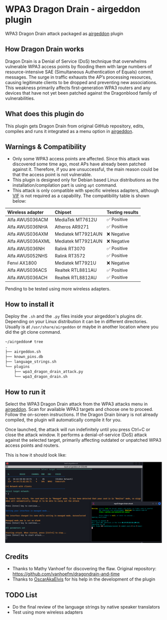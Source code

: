# WPA3 Dragon Drain - airgeddon plugin
WPA3 Dragon Drain attack packaged as [airgeddon] plugin

## How Dragon Drain works
Dragon Drain is a Denial of Service (DoS) technique that overwhelms vulnerable WPA3 access points by flooding them with large numbers of resource-intensive SAE (Simultaneous Authentication of Equals) commit messages. The surge in traffic exhausts the AP’s processing resources, causing legitimate clients to be dropped and preventing new associations. This weakness primarily affects first-generation WPA3 routers and any devices that have not yet been patched against the Dragonblood family of vulnerabilities.

## What does this plugin do
This plugin gets Dragon Drain from original GitHub repository, edits, compiles and runs it integrated as a menu option in [airgeddon].

## Warnings & Compatibility
- Only some WPA3 access points are affected. Since this attack was discovered some time ago, most APs have already been patched against it. Therefore, if you are unsuccessful, the main reason could be that the access point is not vulnerable.
- This plugin is designed only for Debian based Linux distributions as the installation/compilation part is using `apt` command.
- This attack is only compatible with specific wireless adapters, although [VIF] is not required as a capability. The compatibility table is shown below:

| Wireless adapter | Chipset            | Testing results |
|:-----------------|:-------------------|:----------------|
| Alfa AWUS036ACM  | MediaTek MT7612U   | ✅ Positive      |
| Alfa AWUS036NHA  | Atheros AR9271     | ✅ Positive      |
| Alfa AWUS036AXM  | Mediatek MT7921AUN | ❌ Negative      |
| Alfa AWUS036AXML | Mediatek MT7921AUN | ❌ Negative      |
| Alfa AWUS036NH   | Ralink RT3070      | ✅ Positive      |
| Alfa AWUS052NHS  | Ralink RT3572      | ✅ Positive      |
| Fenvi AX1800     | Mediatek MT7921U   | ❌ Negative      |
| Alfa AWUS036ACS  | Realtek RTL8811AU  | ✅ Positive      |
| Alfa AWUS036ACH  | Realtek RTL8812AU  | ✅ Positive      |

Pending to be tested using more wireless adapters.

## How to install it
Deploy the `.sh` and the `.py` files inside your airgeddon's plugins dir. Depending on your Linux distribution it can be in different directories. Usually is at `/usr/share/airgeddon` or maybe in another location where you did the git clone command. 

```
~/airgeddon# tree
.
├── airgeddon.sh
├── known_pins.db
├── language_strings.sh
└── plugins
    ├── wpa3_dragon_drain_attack.py
    └── wpa3_dragon_drain.sh
```

## How to run it
Select the WPA3 Dragon Drain attack from the WPA3 attacks menu in [airgeddon]. Scan for available WPA3 targets and choose one to proceed. Follow the on-screen instructions. If the Dragon Drain binary is not already compiled, the plugin will automatically compile it for you.

Once launched, the attack will run indefinitely until you press Ctrl+C or close the attack window. It performs a denial-of-service (DoS) attack against the selected target, primarily affecting outdated or unpatched WPA3 access points and routers.

This is how it should look like:

 ![attack](dragon.png)

## Credits
 - Thanks to Mathy Vanhoef for discovering the flaw. Original repository: https://github.com/vanhoefm/dragondrain-and-time
 - Thanks to [OscarAkaElvis] for his help in the development of the plugin

## TODO List
 - Do the final review of the language strings by native speaker translators
 - Test using more wireless adapters

[airgeddon]: https://github.com/v1s1t0r1sh3r3/airgeddon
[VIF]: https://github.com/v1s1t0r1sh3r3/airgeddon/wiki/FAQ%20&%20Troubleshooting#what-is-vif
[OscarAkaElvis]: https://github.com/OscarAkaElvis
